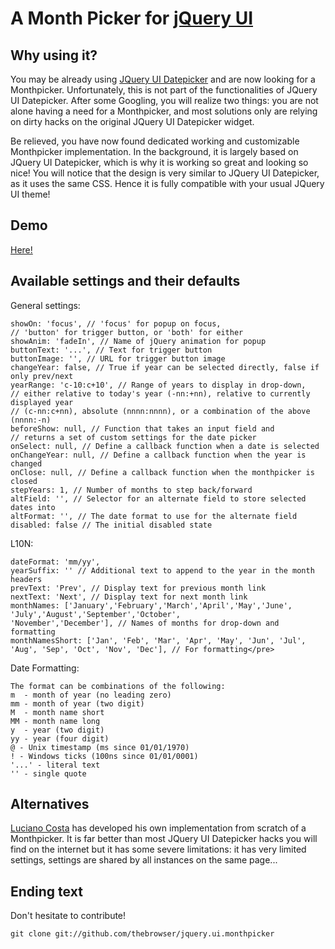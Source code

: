 A Month Picker for [jQuery UI](http://jqueryui.com/)
================================

Why using it?
---

You may be already using [JQuery UI Datepicker](http://jqueryui.com/demos/datepicker/) and are now looking for a Monthpicker. Unfortunately, this is not part of the functionalities of JQuery UI Datepicker.
After some Googling, you will realize two things: you are not alone having a need for a Monthpicker, and most solutions only are relying on dirty hacks on the original JQuery UI Datepicker widget.

Be relieved, you have now found dedicated working and customizable Monthpicker implementation. In the background, it is largely based on JQuery UI Datepicker, which is why it is working so great and looking so nice!
You will notice that the design is very similar to JQuery UI Datepicker, as it uses the same CSS. Hence it is fully compatible with your usual JQuery UI theme!

Demo
---

[Here!](http://ec2-46-137-53-243.eu-west-1.compute.amazonaws.com/jquery-ui-monthpicker/)

Available settings and their defaults
---

General settings:

	showOn: 'focus', // 'focus' for popup on focus,
	// 'button' for trigger button, or 'both' for either
	showAnim: 'fadeIn', // Name of jQuery animation for popup
	buttonText: '...', // Text for trigger button
	buttonImage: '', // URL for trigger button image
	changeYear: false, // True if year can be selected directly, false if only prev/next
	yearRange: 'c-10:c+10', // Range of years to display in drop-down,
	// either relative to today's year (-nn:+nn), relative to currently displayed year
	// (c-nn:c+nn), absolute (nnnn:nnnn), or a combination of the above (nnnn:-n)
	beforeShow: null, // Function that takes an input field and
	// returns a set of custom settings for the date picker
	onSelect: null, // Define a callback function when a date is selected
	onChangeYear: null, // Define a callback function when the year is changed
	onClose: null, // Define a callback function when the monthpicker is closed
	stepYears: 1, // Number of months to step back/forward
	altField: '', // Selector for an alternate field to store selected dates into
	altFormat: '', // The date format to use for the alternate field
	disabled: false // The initial disabled state

L10N:

	dateFormat: 'mm/yy',
	yearSuffix: '' // Additional text to append to the year in the month headers
	prevText: 'Prev', // Display text for previous month link
	nextText: 'Next', // Display text for next month link
	monthNames: ['January','February','March','April','May','June',
	'July','August','September','October',
	'November','December'], // Names of months for drop-down and formatting
	monthNamesShort: ['Jan', 'Feb', 'Mar', 'Apr', 'May', 'Jun', 'Jul',
	'Aug', 'Sep', 'Oct', 'Nov', 'Dec'], // For formatting</pre>

Date Formatting:

	The format can be combinations of the following:
	m  - month of year (no leading zero)
	mm - month of year (two digit)
	M  - month name short
	MM - month name long
	y  - year (two digit)
	yy - year (four digit)
	@ - Unix timestamp (ms since 01/01/1970)
	! - Windows ticks (100ns since 01/01/0001)
	'...' - literal text
	'' - single quote

Alternatives
---

[Luciano Costa](https://github.com/lucianocosta/jquery.mtz.monthpicker) has developed his own implementation from scratch of a Monthpicker.
It is far better than most JQuery UI Datepicker hacks you will find on the internet but it has some severe limitations: it has very limited settings, settings are shared by all instances on the same page...

Ending text
---

Don't hesitate to contribute!

    git clone git://github.com/thebrowser/jquery.ui.monthpicker